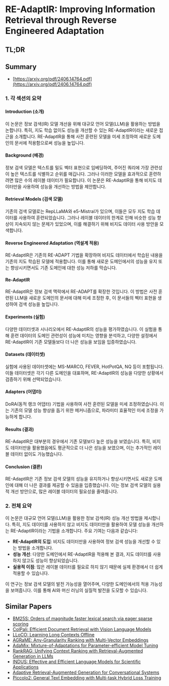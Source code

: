 # RE-AdaptIR: Improving Information Retrieval through Reverse Engineered Adaptation
## TL;DR
## Summary
- [https://arxiv.org/pdf/2406.14764.pdf](https://arxiv.org/pdf/2406.14764.pdf)

### 1. 각 섹션의 요약

#### Introduction (소개)

이 논문은 정보 검색(IR) 모델 개선을 위해 대규모 언어 모델(LLM)을 활용하는 방법을 논합니다. 특히, 지도 학습 없이도 성능을 개선할 수 있는 RE-AdaptIR이라는 새로운 접근을 소개합니다. RE-AdaptIR을 통해 사전 훈련된 모델을 미세 조정하여 새로운 도메인의 문서에 적용함으로써 성능을 높입니다.

#### Background (배경)

정보 검색 모델은 텍스트를 밀도 벡터 표현으로 임베딩하여, 주어진 쿼리에 가장 관련성이 높은 텍스트를 식별하고 순위를 매깁니다. 그러나 이러한 모델을 효과적으로 훈련하려면 많은 수의 레이블 데이터가 필요합니다. 이 논문은 RE-AdaptIR을 통해 비지도 데이터만을 사용하여 성능을 개선하는 방법을 제안합니다.

#### Retrieval Models (검색 모델)

기존의 검색 모델로는 RepLLaMA와 e5-Mistral가 있으며, 이들은 모두 지도 학습 데이터를 사용하여 훈련되었습니다. 그러나 레이블 데이터의 한계로 인해 비슷한 성능 향상이 지속되지 않는 문제가 있었으며, 이를 해결하기 위해 비지도 데이터 사용 방안을 모색합니다.

#### Reverse Engineered Adaptation (역설계 적용)

RE-AdaptIR은 기존의 RE-ADAPT 기법을 확장하여 비지도 데이터에서 학습된 내용을 기존의 지도 학습된 모델에 적용합니다. 이를 통해 새로운 도메인에서의 성능을 유지 또는 향상시키면서도 기존 도메인에 대한 성능 저하를 막습니다.

#### Re-AdaptIR

RE-AdaptIR은 정보 검색 맥락에서 RE-ADAPT를 확장한 것입니다. 이 방법은 사전 훈련된 LLM을 새로운 도메인의 문서에 대해 미세 조정한 후, 이 문서들의 벡터 표현을 생성하여 검색 성능을 높입니다.

#### Experiments (실험)

다양한 데이터셋과 시나리오에서 RE-AdaptIR의 성능을 평가하였습니다. 이 실험을 통해 훈련 데이터의 도메인 관련성이 성능에 미치는 영향을 분석하고, 다양한 설정에서 RE-AdaptIR이 기존 모델들보다 더 나은 성능을 보임을 입증하였습니다.

#### Datasets (데이터셋)

실험에 사용된 데이터셋에는 MS-MARCO, FEVER, HotPotQA, NQ 등이 포함됩니다. 이들 데이터셋은 각기 다른 도메인을 대표하며, RE-AdaptIR의 성능을 다양한 상황에서 검증하기 위해 선택되었습니다.

#### Adapters (어댑터)

DoRA(동적 랭크 어댑터) 기법을 사용하여 사전 훈련된 모델을 미세 조정하였습니다. 이는 기존의 모델 성능 향상을 돕기 위한 메커니즘으로, 파라미터 효율적인 미세 조정을 가능하게 합니다.

#### Results (결과)

RE-AdaptIR은 대부분의 경우에서 기존 모델보다 높은 성능을 보였습니다. 특히, 비지도 데이터만을 활용했음에도 평균적으로 더 나은 성능을 보였으며, 이는 추가적인 레이블 데이터 없이도 가능했습니다.

#### Conclusion (결론)

RE-AdaptIR은 기존 정보 검색 모델의 성능을 유지하거나 향상시키면서도 새로운 도메인에 대해 더 나은 결과를 제공할 수 있음을 입증했습니다. 이는 정보 검색 모델의 실용적 개선 방안으로, 많은 레이블 데이터의 필요성을 줄여줍니다.

### 2. 전체 요약

이 논문은 대규모 언어 모델(LLM)을 활용한 정보 검색(IR) 성능 개선 방법을 제시합니다. 특히, 지도 데이터를 사용하지 않고 비지도 데이터만을 활용하여 모델 성능을 개선하는 RE-AdaptIR이라는 기법을 소개합니다. 주요 기여는 다음과 같습니다:

- **RE-AdaptIR의 도입**: 비지도 데이터만을 사용하여 정보 검색 성능을 개선할 수 있는 방법을 소개합니다.
- **성능 개선**: 다양한 도메인에서 RE-AdaptIR을 적용해 본 결과, 지도 데이터를 사용하지 않고도 성능이 향상되었습니다.
- **실용적 이점**: 많은 레이블 데이터를 필요로 하지 않기 때문에 실제 환경에서 더 쉽게 적용할 수 있습니다.

이 연구는 정보 검색 모델의 발전 가능성을 열어주며, 다양한 도메인에서의 적용 가능성을 보여줍니다. 이를 통해 AI와 머신 러닝의 실질적 발전을 도모할 수 있습니다.

## Similar Papers
- [BM25S: Orders of magnitude faster lexical search via eager sparse scoring](2407.03618.md)
- [ColPali: Efficient Document Retrieval with Vision Language Models](2407.01449.md)
- [LLoCO: Learning Long Contexts Offline](2404.07979.md)
- [AGRaME: Any-Granularity Ranking with Multi-Vector Embeddings](2405.15028.md)
- [AdaMix: Mixture-of-Adaptations for Parameter-efficient Model Tuning](2205.12410.md)
- [RankRAG: Unifying Context Ranking with Retrieval-Augmented Generation in LLMs](2407.02485.md)
- [INDUS: Effective and Efficient Language Models for Scientific Applications](2405.10725.md)
- [Adaptive Retrieval-Augmented Generation for Conversational Systems](2407.21712.md)
- [Piccolo2: General Text Embedding with Multi-task Hybrid Loss Training](2405.06932.md)
